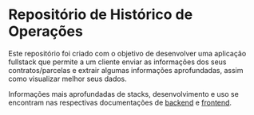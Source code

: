 # Repositório de Histórico de Operações

Este repositório foi criado com o objetivo de desenvolver uma aplicação fullstack que permite a um cliente enviar as informações dos seus contratos/parcelas e extrair algumas informações aprofundadas, assim como visualizar melhor seus dados.

Informações mais aprofundadas de stacks, desenvolvimento e uso se encontram nas respectivas documentações de [backend](/backend/README.md) e [frontend](/frontend/README.md).

